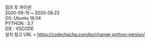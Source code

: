 점프 투 파이썬  
2020-09-15 ~ 2020-09.23  
OS: Ubuntu 18.04  
PYTHON : 3.7  
IDE : VSCODE  
설치 참고 URL = https://codechacha.com/ko/change-python-version/
